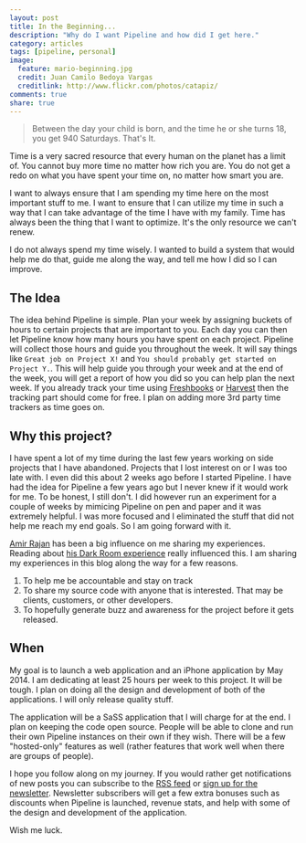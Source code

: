 ```yaml
---
layout: post
title: In the Beginning...
description: "Why do I want Pipeline and how did I get here."
category: articles
tags: [pipeline, personal]
image:
  feature: mario-beginning.jpg
  credit: Juan Camilo Bedoya Vargas
  creditlink: http://www.flickr.com/photos/catapiz/
comments: true
share: true
---
```


> Between the day your child is born, and the time he or she turns 18, you get 940 Saturdays. That's It.

Time is a very sacred resource that every human on the planet has a limit of. You cannot buy more time no matter how rich you are. You do not get a redo on what you have spent your time on, no matter how smart you are. 

I want to always ensure that I am spending my time here on the most important stuff to me. I want to ensure that I can utilize my time in such a way that I can take advantage of the time I have with my family. 
Time has always been the thing that I want to optimize. It's the only resource we can't renew.

I do not always spend my time wisely. I wanted to build a system that would help me do that, guide me along the way, and tell me how I did so I can improve.

## The Idea

The idea behind Pipeline is simple. Plan your week by assigning buckets of hours to certain projects that are important to you. Each day you can then let Pipeline know how many hours you have spent on each project. 
Pipeline will collect those hours and guide you throughout the week. It will say things like `Great job on Project X!` and `You should probably get started on Project Y.`. This will help guide you through your week and 
at the end of the week, you will get a report of how you did so you can help plan the next week. If you already track your time using [Freshbooks](http://freshbooks.com) or [Harvest](http://getharvest.com) then the 
tracking part should come for free. I plan on adding more 3rd party time trackers as time goes on.

## Why this project?

I have spent a lot of my time during the last few years working on side projects that I have abandoned. Projects that I lost interest on or I was too late with. I even did this about 2 weeks ago before I started Pipeline. 
I have had the idea for Pipeline a few years ago but I never knew if it would work for me. To be honest, I still don't. I did however run an experiment for a couple of weeks by mimicing Pipeline on pen and paper and it was 
extremely helpful. I was more focused and I eliminated the stuff that did not help me reach my end goals. So I am going forward with it.

[Amir Rajan](http://amirrajan.net) has been a big influence on me sharing my experiences. Reading about [his Dark Room experience](http://amirrajan.net/a-dark-room/) really influenced this. I am sharing my experiences in this blog along the way for a few reasons.

1. To help me be accountable and stay on track
1. To share my source code with anyone that is interested. That may be clients, customers, or other developers.
1. To hopefully generate buzz and awareness for the project before it gets released.

## When

My goal is to launch a web application and an iPhone application by May 2014. I am dedicating at least 25 hours per week to this project. It will be tough. I plan on doing all the design and development of both of the applications. I will 
only release quality stuff. 

The application will be a SaSS application that I will charge for at the end. I plan on keeping the code open source. People will be able to clone and run their own Pipeline instances on their own if they wish.
There will be a few "hosted-only" features as well (rather features that work well when there are groups of people).

I hope you follow along on my journey. If you would rather get notifications of new posts you can subscribe to the [RSS feed](/feed.xml) or [sign up for the newsletter](/about/#newsletter). Newsletter subscribers will get a few extra bonuses such as discounts when Pipeline is launched, revenue 
stats, and help with some of the design and development of the application.

Wish me luck.
